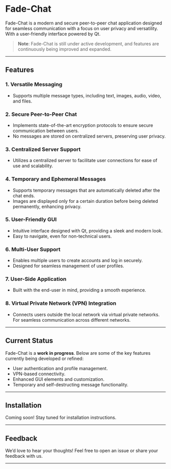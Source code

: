 # Fade-Chat  

Fade-Chat is a modern and secure peer-to-peer chat application designed for seamless communication with a focus on user privacy and versatility. 
With a user-friendly interface powered by Qt.  

> **Note**: Fade-Chat is still under active development, and features are continuously being improved and expanded.  

---

## Features  

### 1. Versatile Messaging  
- Supports multiple message types, including text, images, audio, video, and files.  

### 2. Secure Peer-to-Peer Chat  
- Implements state-of-the-art encryption protocols to ensure secure communication between users.  
- No messages are stored on centralized servers, preserving user privacy.  

### 3. Centralized Server Support  
- Utilizes a centralized server to facilitate user connections for ease of use and scalability.  
  
### 4. Temporary and Ephemeral Messages  
- Supports temporary messages that are automatically deleted after the chat ends.  
- Images are displayed only for a certain duration before being deleted permanently, enhancing privacy.  

### 5. User-Friendly GUI  
- Intuitive interface designed with Qt, providing a sleek and modern look.  
- Easy to navigate, even for non-technical users.  

### 6. Multi-User Support  
- Enables multiple users to create accounts and log in securely.  
- Designed for seamless management of user profiles.  

### 7. User-Side Application  
- Built with the end-user in mind, providing a smooth experience.  

### 8. Virtual Private Network (VPN) Integration  
- Connects users outside the local network via virtual private networks. For seamless communication across different networks.
---

## Current Status  

Fade-Chat is a **work in progress**. Below are some of the key features currently being developed or refined:  
- User authentication and profile management.  
- VPN-based connectivity.  
- Enhanced GUI elements and customization.  
- Temporary and self-destructing message functionality.  

---

## Installation  

Coming soon! Stay tuned for installation instructions.  

---

## Feedback  

We’d love to hear your thoughts! Feel free to open an issue or share your feedback with us.  

---
